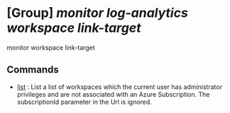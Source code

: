 # [Group] _monitor log-analytics workspace link-target_

monitor workspace link-target

## Commands

- [list](/Commands/monitor/log-analytics/workspace/link-target/_list.md)
: List a list of workspaces which the current user has administrator privileges and are not associated with an Azure Subscription. The subscriptionId parameter in the Url is ignored.
